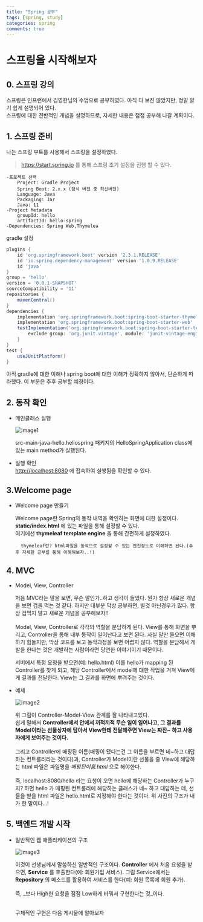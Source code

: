 ```yaml
---
title: "Spring 공부"
tags: [spring, study]
categories: spring
comments: true
---
```


# 스프링을 시작해보자

## 0. 스프링 강의

스프링은 인프런에서 김영한님의 수업으로 공부하였다. 아직 다 보진 않았지만, 정말 알기 쉽게 설명되어 있다. <br/>
스프링에 대한 전반적인 개념을 설명하므로, 자세한 내용은 점점 공부해 나갈 계획이다. <br/>

## 1. 스프링 준비

나는 스프링 부트를 사용해서 스프링을 설정하였다.<br/>
> <https://start.spring.io> 를 통해 스프링 초기 설정을 진행 할 수 있다.

```
-프로젝트 선택
    Project: Gradle Project
    Spring Boot: 2.x.x (정식 버전 중 최신버전)
    Language: Java
    Packaging: Jar
    Java: 11
-Project Metadata
    groupId: hello
    artifactId: hello-spring
-Dependencies: Spring Web,Thymelea
```

gradle 설정
```gradle
plugins {
    id 'org.springframework.boot' version '2.3.1.RELEASE'
    id 'io.spring.dependency-management' version '1.0.9.RELEASE'
    id 'java'
}
group = 'hello'
version = '0.0.1-SNAPSHOT'
sourceCompatibility = '11'
repositories {
    mavenCentral()
}
dependencies {
    implementation 'org.springframework.boot:spring-boot-starter-thymeleaf'
    implementation 'org.springframework.boot:spring-boot-starter-web'
    testImplementation('org.springframework.boot:spring-boot-starter-test') {
        exclude group: 'org.junit.vintage', module: 'junit-vintage-engine'
    }
}
test {
    useJUnitPlatform()
}
```

아직 gradle에 대한 이해나 spring boot에 대한 이해가 정확하지 않아서, 단순하게 따라했다. 이 부분은 추후 공부할 예정이다.

## 2. 동작 확인

- 메인클래스 실행
    <br/>

    ![image1](https://bh981013.github.io/images/2022-02-11/2022-02-11-1.PNG)

    src-main-java-hello.hellospring 패키지의 HelloSpringApplication class에 있는 main method가 실행된다.
- 실행 확인
    <br/>
    <http://localhost:8080> 에 접속하여 실행됨을 확인할 수 있다.

## 3.Welcome page

- Welcome page 만들기

    Welcome page란 Spring의 동작 내역을 확인하는 화면에 대한 설정이다. __static/index.html__ 에 있는 파일을 통해 설정할 수 있다.<br/>
    여기에선 __thymeleaf template engine__ 을 통해 간편하게 설정하였다.

        thymeleaf란? html파일을 동적으로 설정할 수 있는 엔진정도로 이해하면 된다.(추후 자세한 공부를 통해 이해해보자..!)
        
## 4. MVC

- Model, View, Controller

    처음 MVC라는 말을 보면, 무슨 말인가..하고 생각이 들었다. 뭔가 항상 새로운 개념을 보면 겁을 먹는 것 같다. 하지만 대부분 막상 공부하면, 별것 아닌경우가 많다. 항상 겁먹지 말고 새로운 개념을 공부해보자!!
    <br/><br/>
    Model, View, Controller로 각각의 역할을 분담하게 된다. View를 통해 화면을 뿌리고, Controller을 통해 내부 동작이 일어난다고 보면 된다. 사실 말만 들으면 이해하기 힘들지만, 막상 코드를 보고 동작과정을 보면 어렵지 않다. 역할을 분담해서 개발을 한다는 것은 개발하는 사람이라면 당연한 이야기이기 때문이다.
    
    서버에서 특정 요청을 받으면(예: hello.html) 이를 hello가 mapping 된 Controller를 찾게 되고, 해당 Controller에서 model에 대한 작업을 거쳐 View에게 결과를 전달한다. View는 그 결과를 화면에 뿌려주는 것이다.

- 예제

    ![image2](https://bh981013.github.io/images/2022-02-11/2022-02-11-2.PNG)

    위 그림이 Controller-Model-View 관계를 잘 나타내고있다.<br/>
    쉽게 말해서 __Controller에서 안에서 끼적끼적 무슨 일이 일어나고, 그 결과를 Model이라는 선물상자에 담아서 View한테 전달해주면 View는 짜잔~ 하고 사용자에게 보여주는 것이다.__
    <br/>
    <br/>
    그리고 Controller에 매핑된 이름(매핑이 됐다는건 그 이름을 부르면 네~하고 대답하는 컨트롤러라는 것이다)과, Controller가 Model이란 선물을 줄 View에 해당하는 html 파일은 파일명을 _매핑된이름.html_ 으로 해야한다.
    <br/>
    <br/>
    즉, localhost:8080/hello 라는 요청이 오면 hello에 해당하는 Controller가 누구지? 하면 hello 가 매핑된 컨트롤러에 해당하는 클래스가 네~ 하고 대답하는 데, 선물을 받을 html 파일은 hello.html로 지정해야 한다는 것이다. 위 사진의 구조가 내가 한 말이다...!

## 5. 백엔드 개발 시작
- 일반적인 웹 애플리케이션의 구조

    ![image3](https://bh981013.github.io/images/2022-02-11/2022-02-11-3.PNG)

    이것이 선생님께서 말씀하신 일반적인 구조이다. __Controller__ 에서 처음 요청을 받으면, __Service__ 를 호출한다(예: 회원가입 서비스). 그럼 Service에서는 __Repository__ 의 메소드를 활용하여 서비스를 한다(예: 회원 목록에 회원 추가).<br/><br/>
    즉, _보다 High한 요청을 점점 Low하게 바꿔서 구현한다는 것_이다.<br/><br/>

    구체적인 구현은 다음 게시물에 알아보자

